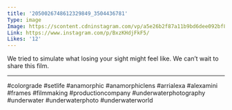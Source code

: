 ```yaml
---
title: '2050026748612329849_3504436781'
Type: image
Image: https://scontent.cdninstagram.com/vp/a5e26b2f87a11b9bd6dee092bf84911a/5D787E9C/t51.2885-15/sh0.08/e35/s640x640/60178374_138162273937929_6743498862971522104_n.jpg?_nc_ht=scontent.cdninstagram.com
Link: https://www.instagram.com/p/BxzKHdjFkF5/
Likes: '12'
---
```


We tried to simulate what losing your sight might feel like. We can’t wait to share this film. 
______________________________
#colorgrade #setlife  #anamorphic #anamorphiclens #arrialexa #alexamini #frames #filmmaking #productioncompany #underwaterphotography #underwater #underwaterphoto #underwaterworld